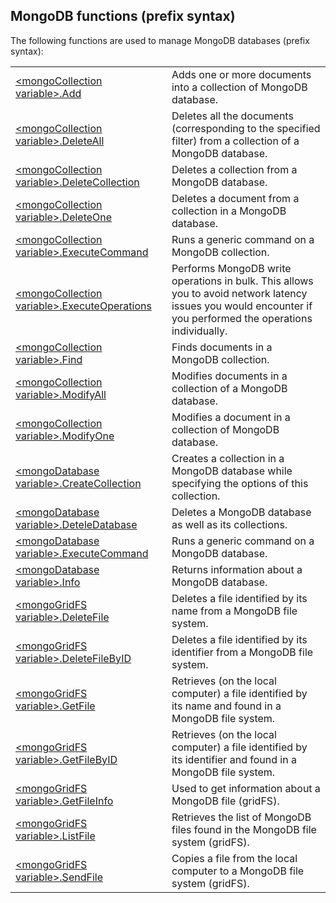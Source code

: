 


## MongoDB functions (prefix syntax)
			

<a name="NOTE1"></a>
<a name="NOTE1_1"></a>
The following functions are used to manage MongoDB databases (prefix syntax): 



|   |   |
| --- | --- |
| [&lt;mongoCollection variable&gt;.Add](../WDLang4/1000025345.md) | Adds one or more documents into a collection of MongoDB database. |
| [&lt;mongoCollection variable&gt;.DeleteAll](../WDLang4/1000025401.md) | Deletes all the documents (corresponding to the specified filter) from a collection of a MongoDB database. |
| [&lt;mongoCollection variable&gt;.DeleteCollection](../WDLang4/1000025400.md) | Deletes a collection from a MongoDB database. |
| [&lt;mongoCollection variable&gt;.DeleteOne](../WDLang4/1000025402.md) | Deletes a document from a collection in a MongoDB database. |
| [&lt;mongoCollection variable&gt;.ExecuteCommand](../WDLang4/1000023819.md) | Runs a generic command on a MongoDB collection. |
| [&lt;mongoCollection variable&gt;.ExecuteOperations](../WDLang4/1410089633.md) | Performs MongoDB write operations in bulk. This allows you to avoid network latency issues you would encounter if you performed the operations individually. |
| [&lt;mongoCollection variable&gt;.Find](../WDLang4/1000025356.md) | Finds documents in a MongoDB collection. |
| [&lt;mongoCollection variable&gt;.ModifyAll](../WDLang4/1000025397.md) | Modifies documents in a collection of a MongoDB database. |
| [&lt;mongoCollection variable&gt;.ModifyOne](../WDLang4/1000025398.md) | Modifies a document in a collection of MongoDB database. |
| [&lt;mongoDatabase variable&gt;.CreateCollection](../WDLang4/1000023612.md) | Creates a collection in a MongoDB database while specifying the options of this collection. |
| [&lt;mongoDatabase variable&gt;.DeteleDatabase](../WDLang4/1000025399.md) | Deletes a MongoDB database as well as its collections. |
| [&lt;mongoDatabase variable&gt;.ExecuteCommand](../WDLang4/1000023636.md) | Runs a generic command on a MongoDB database. |
| [&lt;mongoDatabase variable&gt;.Info](../WDLang4/1000025396.md) | Returns information about a MongoDB database. |
| [&lt;mongoGridFS variable&gt;.DeleteFile](../WDLang4/1000025394.md) | Deletes a file identified by its name from a MongoDB file system. |
| [&lt;mongoGridFS variable&gt;.DeleteFileByID](../WDLang4/1000025395.md) | Deletes a file identified by its identifier from a MongoDB file system. |
| [&lt;mongoGridFS variable&gt;.GetFile](../WDLang4/1000025391.md) | Retrieves (on the local computer) a file identified by its name and found in a MongoDB file system. |
| [&lt;mongoGridFS variable&gt;.GetFileByID](../WDLang4/1000025392.md) | Retrieves (on the local computer) a file identified by its identifier and found in a MongoDB file system. |
| [&lt;mongoGridFS variable&gt;.GetFileInfo](../WDLang4/1000025393.md) | Used to get information about a MongoDB file (gridFS). |
| [&lt;mongoGridFS variable&gt;.ListFile](../WDLang4/1000025358.md) | Retrieves the list of MongoDB files found in the MongoDB file system (gridFS). |
| [&lt;mongoGridFS variable&gt;.SendFile](../WDLang4/1000025357.md) | Copies a file from the local computer to a MongoDB file system (gridFS). |






